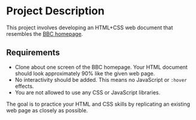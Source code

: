 # Project Description

This project involves developing an HTML+CSS web document that resembles the [BBC homepage](http://www.bbc.com/). 

## Requirements

- Clone about one screen of the BBC homepage. Your HTML document should look approximately 90% like the given web page.
- No interactivity should be added. This means no JavaScript or `:hover` effects.
- You are not allowed to use any CSS or JavaScript libraries.

The goal is to practice your HTML and CSS skills by replicating an existing web page as closely as possible.
